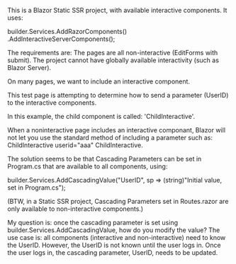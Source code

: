 This is a Blazor Static SSR project, with available interactive components. It uses:

builder.Services.AddRazorComponents() .AddInteractiveServerComponents();

The requirements are: The pages are all non-interactive (EditForms with submit). The project cannot have globally available interactivity (such as Blazor Server).

On many pages, we want to include an interactive component.

This test page is attempting to determine how to send a parameter (UserID) to the interactive components.

In this example, the child component is called: 'ChildInteractive'.

When a noninteractive page includes an interactive componant, Blazor will not let you use the standard method of including a parameter such as: ChildInteractive userid="aaa" ChildInteractive.

The solution seems to be that Cascading Parameters can be set in Program.cs that are available to all components, using:

builder.Services.AddCascadingValue("UserID", sp => (string)"Initial value, set in Program.cs");

(BTW, in a Static SSR project, Cascading Parameters set in Routes.razor are only available to non-interactive components.)

My question is: once the cascading parameter is set using builder.Services.AddCascadingValue, how do you modify the value? 
The use case is: all components (interactive and non-interactive) need to know the UserID. 
However, the UserID is not known until the user logs in. Once the user logs in, the cascading parameter, UserID, needs to be updated.

